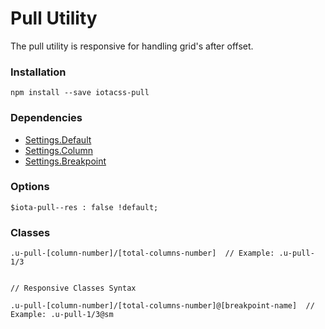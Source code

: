 # Pull Utility #

The pull utility is responsive for handling grid's after offset.


### Installation ###

```
npm install --save iotacss-pull
```


### Dependencies ###

* [Settings.Default](https://github.com/iotacss/settings.default)
* [Settings.Column](https://github.com/iotacss/settings.column)
* [Settings.Breakpoint](https://github.com/iotacss/settings.breakpoint)


### Options ###

```
$iota-pull--res : false !default;
```


### Classes ###

```
.u-pull-[column-number]/[total-columns-number]  // Example: .u-pull-1/3


// Responsive Classes Syntax

.u-pull-[column-number]/[total-columns-number]@[breakpoint-name]  // Example: .u-pull-1/3@sm
```
